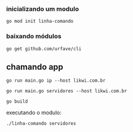 ### inicializando um modulo
``go mod init linha-comando``

### baixando módulos
``go get github.com/urfave/cli``


## chamando app

``go run main.go ip --host likwi.com.br``

``go run main.go servidores --host likwi.com.br``

``go build``

executando o modulo:

`` ./linha-comando servidores ``